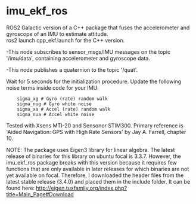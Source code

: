 # imu_ekf_ros
ROS2 Galactic version of a C++ package that fuses the accelerometer and gyroscope of an IMU to estimate attitude.  
ros2 launch cpp_ekf.launch for the C++ version.

-This node subscribes to sensor_msgs/IMU messages on the topic '/imu/data', containing accelerometer and gyroscope data.  

-This node publishes a quaternion to the topic '/quat'.  

Wait for 5 seconds for the initialization procedure. Update the following noise terms inside code for your IMU:

		sigma_xg # Gyro (rate) random walk  
		sigma_nug # Gyro white noise  
		sigma_xa # Accel (rate) random walk   
		sigma_nua # Accel white noise  

Tested with Xsens MTI-20 and Sensonor STIM300.
Primary reference is 'Aided Navigation: GPS with High Rate Sensors' by Jay A. Farrell, chapter 10.

NOTE: The package uses Eigen3 library for linear algebra. The latest release of binaries for this library on ubuntu focal is 3.3.7. However, the imu_ekf_ros package breaks with this version because it requires few functions that are only available in later releases for which binaries are not yet available on focal. Therefore, I downloaded the header files from the latest stable release (3.4.0) and placed them in the include folder. 
It can be found here: http://eigen.tuxfamily.org/index.php?title=Main_Page#Download
